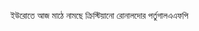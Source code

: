 ইউরোতে আজ মাঠে নামছে ক্রিস্টিয়ানো রোনালদোর পর্তুগাল<span class="custom-gallery-image _3bj2K SZnJd">এএফপি</span>
